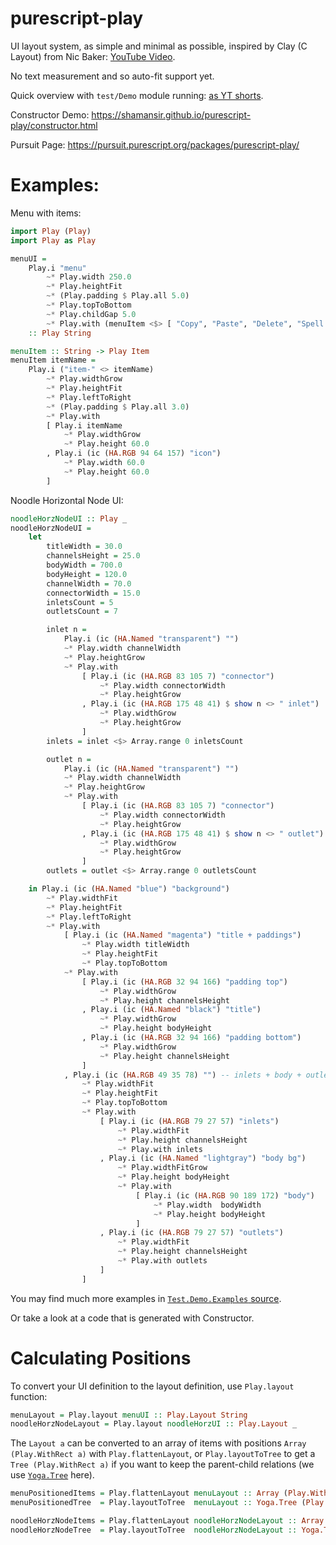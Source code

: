 # purescript-play

UI layout system, as simple and minimal as possible, inspired by Clay (C Layout) from Nic Baker: [YouTube Video](https://www.youtube.com/watch?v=by9lQvpvMIc).

No text measurement and so auto-fit support yet.

Quick overview with `test/Demo` module running: [as YT shorts](https://youtube.com/shorts/cRGQw67-7FQ).

Constructor Demo: https://shamansir.github.io/purescript-play/constructor.html

Pursuit Page: https://pursuit.purescript.org/packages/purescript-play/

# Examples:

Menu with items:

```purescript
import Play (Play)
import Play as Play

menuUI =
    Play.i "menu"
        ~* Play.width 250.0
        ~* Play.heightFit
        ~* (Play.padding $ Play.all 5.0)
        ~* Play.topToBottom
        ~* Play.childGap 5.0
        ~* Play.with (menuItem <$> [ "Copy", "Paste", "Delete", "Spell Check", "Dictionary", "Comment" ])
    :: Play String

menuItem :: String -> Play Item
menuItem itemName =
    Play.i ("item-" <> itemName)
        ~* Play.widthGrow
        ~* Play.heightFit
        ~* Play.leftToRight
        ~* (Play.padding $ Play.all 3.0)
        ~* Play.with
        [ Play.i itemName
            ~* Play.widthGrow
            ~* Play.height 60.0
        , Play.i (ic (HA.RGB 94 64 157) "icon")
            ~* Play.width 60.0
            ~* Play.height 60.0
        ]
```

Noodle Horizontal Node UI:

```purescript
noodleHorzNodeUI :: Play _
noodleHorzNodeUI =
    let
        titleWidth = 30.0
        channelsHeight = 25.0
        bodyWidth = 700.0
        bodyHeight = 120.0
        channelWidth = 70.0
        connectorWidth = 15.0
        inletsCount = 5
        outletsCount = 7

        inlet n =
            Play.i (ic (HA.Named "transparent") "")
            ~* Play.width channelWidth
            ~* Play.heightGrow
            ~* Play.with
                [ Play.i (ic (HA.RGB 83 105 7) "connector")
                    ~* Play.width connectorWidth
                    ~* Play.heightGrow
                , Play.i (ic (HA.RGB 175 48 41) $ show n <> " inlet")
                    ~* Play.widthGrow
                    ~* Play.heightGrow
                ]
        inlets = inlet <$> Array.range 0 inletsCount

        outlet n =
            Play.i (ic (HA.Named "transparent") "")
            ~* Play.width channelWidth
            ~* Play.heightGrow
            ~* Play.with
                [ Play.i (ic (HA.RGB 83 105 7) "connector")
                    ~* Play.width connectorWidth
                    ~* Play.heightGrow
                , Play.i (ic (HA.RGB 175 48 41) $ show n <> " outlet")
                    ~* Play.widthGrow
                    ~* Play.heightGrow
                ]
        outlets = outlet <$> Array.range 0 outletsCount

    in Play.i (ic (HA.Named "blue") "background")
        ~* Play.widthFit
        ~* Play.heightFit
        ~* Play.leftToRight
        ~* Play.with
            [ Play.i (ic (HA.Named "magenta") "title + paddings")
                ~* Play.width titleWidth
                ~* Play.heightFit
                ~* Play.topToBottom
            ~* Play.with
                [ Play.i (ic (HA.RGB 32 94 166) "padding top")
                    ~* Play.widthGrow
                    ~* Play.height channelsHeight
                , Play.i (ic (HA.Named "black") "title")
                    ~* Play.widthGrow
                    ~* Play.height bodyHeight
                , Play.i (ic (HA.RGB 32 94 166) "padding bottom")
                    ~* Play.widthGrow
                    ~* Play.height channelsHeight
                ]
            , Play.i (ic (HA.RGB 49 35 78) "") -- inlets + body + outlets
                ~* Play.widthFit
                ~* Play.heightFit
                ~* Play.topToBottom
                ~* Play.with
                    [ Play.i (ic (HA.RGB 79 27 57) "inlets")
                        ~* Play.widthFit
                        ~* Play.height channelsHeight
                        ~* Play.with inlets
                    , Play.i (ic (HA.Named "lightgray") "body bg")
                        ~* Play.widthFitGrow
                        ~* Play.height bodyHeight
                        ~* Play.with
                            [ Play.i (ic (HA.RGB 90 189 172) "body")
                                ~* Play.width  bodyWidth
                                ~* Play.height bodyHeight
                            ]
                    , Play.i (ic (HA.RGB 79 27 57) "outlets")
                        ~* Play.widthFit
                        ~* Play.height channelsHeight
                        ~* Play.with outlets
                    ]
                ]
```

You may find much more examples in [`Test.Demo.Examples` source](https://github.com/shamansir/purescript-play/blob/main/test/Demo/Examples.purs).

Or take a look at a code that is generated with Constructor.

# Calculating Positions

To convert your UI definition to the layout definition, use `Play.layout` function:

```purescript
menuLayout = Play.layout menuUI :: Play.Layout String
noodleHorzNodeLayout = Play.layout noodleHorzUI :: Play.Layout _
```

The `Layout a` can be converted to an array of items with positions `Array (Play.WithRect a)` with `Play.flattenLayout`,
or `Play.layoutToTree` to get a `Tree (Play.WithRect a)` if you want to keep the parent-child relations
(we use [`Yoga.Tree`](https://pursuit.purescript.org/packages/purescript-yoga-tree/1.0.0/docs/Yoga.Tree#t:Tree)  here).


```purescript
menuPositionedItems = Play.flattenLayout menuLayout :: Array (Play.WithRect String)
menuPositionedTree  = Play.layoutToTree  menuLayout :: Yoga.Tree (Play.WithRect String)

noodleHorzNodeItems = Play.flattenLayout noodleHorzNodeLayout :: Array (Play.WithRect _)
noodleHorzNodeTree  = Play.layoutToTree  noodleHorzNodeLayout :: Yoga.Tree (Play.WithRect _)
```

